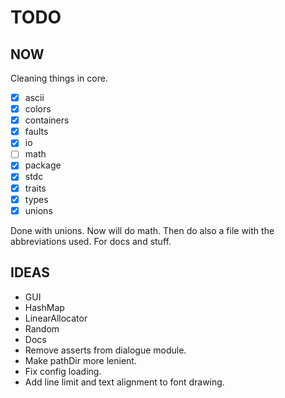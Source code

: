 # TODO

## NOW

Cleaning things in core.

* [x] ascii
* [x] colors
* [x] containers
* [x] faults
* [x] io
* [ ] math
* [x] package
* [x] stdc
* [x] traits
* [x] types
* [x] unions

Done with unions.
Now will do math.
Then do also a file with the abbreviations used. For docs and stuff.

## IDEAS

* GUI
* HashMap
* LinearAllocator
* Random
* Docs
* Remove asserts from dialogue module.
* Make pathDir more lenient.
* Fix config loading.
* Add line limit and text alignment to font drawing.
